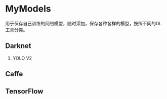# MyModels

用于保存自己训练的网络模型，随时添加，保存各种各样的模型，按照不同的DL工具分类。

## Darknet

1. YOLO V2

## Caffe

## TensorFlow
